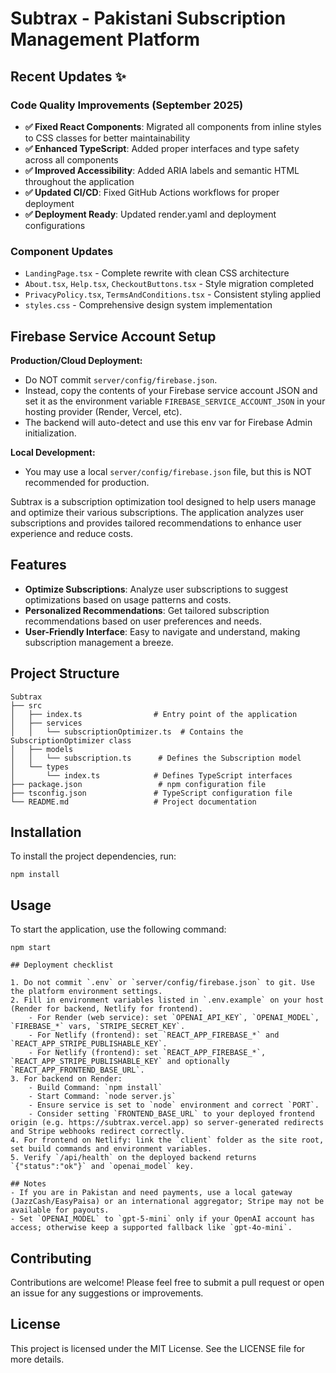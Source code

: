 # Subtrax - Pakistani Subscription Management Platform

## Recent Updates ✨

### Code Quality Improvements (September 2025)
- **✅ Fixed React Components**: Migrated all components from inline styles to CSS classes for better maintainability
- **✅ Enhanced TypeScript**: Added proper interfaces and type safety across all components
- **✅ Improved Accessibility**: Added ARIA labels and semantic HTML throughout the application
- **✅ Updated CI/CD**: Fixed GitHub Actions workflows for proper deployment
- **✅ Deployment Ready**: Updated render.yaml and deployment configurations

### Component Updates
- `LandingPage.tsx` - Complete rewrite with clean CSS architecture
- `About.tsx`, `Help.tsx`, `CheckoutButtons.tsx` - Style migration completed
- `PrivacyPolicy.tsx`, `TermsAndConditions.tsx` - Consistent styling applied
- `styles.css` - Comprehensive design system implementation

## Firebase Service Account Setup

**Production/Cloud Deployment:**
- Do NOT commit `server/config/firebase.json`.
- Instead, copy the contents of your Firebase service account JSON and set it as the environment variable `FIREBASE_SERVICE_ACCOUNT_JSON` in your hosting provider (Render, Vercel, etc).
- The backend will auto-detect and use this env var for Firebase Admin initialization.

**Local Development:**
- You may use a local `server/config/firebase.json` file, but this is NOT recommended for production.

Subtrax is a subscription optimization tool designed to help users manage and optimize their various subscriptions. The application analyzes user subscriptions and provides tailored recommendations to enhance user experience and reduce costs.

## Features

- **Optimize Subscriptions**: Analyze user subscriptions to suggest optimizations based on usage patterns and costs.
- **Personalized Recommendations**: Get tailored subscription recommendations based on user preferences and needs.
- **User-Friendly Interface**: Easy to navigate and understand, making subscription management a breeze.

## Project Structure

```
Subtrax
├── src
│   ├── index.ts                # Entry point of the application
│   ├── services
│   │   └── subscriptionOptimizer.ts  # Contains the SubscriptionOptimizer class
│   ├── models
│   │   └── subscription.ts      # Defines the Subscription model
│   └── types
│       └── index.ts            # Defines TypeScript interfaces
├── package.json                 # npm configuration file
├── tsconfig.json               # TypeScript configuration file
└── README.md                   # Project documentation
```

## Installation

To install the project dependencies, run:

```
npm install
```

## Usage

To start the application, use the following command:

```
npm start

## Deployment checklist

1. Do not commit `.env` or `server/config/firebase.json` to git. Use the platform environment settings.
2. Fill in environment variables listed in `.env.example` on your host (Render for backend, Netlify for frontend).
	- For Render (web service): set `OPENAI_API_KEY`, `OPENAI_MODEL`, `FIREBASE_*` vars, `STRIPE_SECRET_KEY`.
	- For Netlify (frontend): set `REACT_APP_FIREBASE_*` and `REACT_APP_STRIPE_PUBLISHABLE_KEY`.
	- For Netlify (frontend): set `REACT_APP_FIREBASE_*`, `REACT_APP_STRIPE_PUBLISHABLE_KEY` and optionally `REACT_APP_FRONTEND_BASE_URL`.
3. For backend on Render:
	- Build Command: `npm install`
	- Start Command: `node server.js`
	- Ensure service is set to `node` environment and correct `PORT`.
	- Consider setting `FRONTEND_BASE_URL` to your deployed frontend origin (e.g. https://subtrax.vercel.app) so server-generated redirects and Stripe webhooks redirect correctly.
4. For frontend on Netlify: link the `client` folder as the site root, set build commands and environment variables.
5. Verify `/api/health` on the deployed backend returns `{"status":"ok"}` and `openai_model` key.

## Notes
- If you are in Pakistan and need payments, use a local gateway (JazzCash/EasyPaisa) or an international aggregator; Stripe may not be available for payouts.
- Set `OPENAI_MODEL` to `gpt-5-mini` only if your OpenAI account has access; otherwise keep a supported fallback like `gpt-4o-mini`.
```

## Contributing

Contributions are welcome! Please feel free to submit a pull request or open an issue for any suggestions or improvements.

## License

This project is licensed under the MIT License. See the LICENSE file for more details.